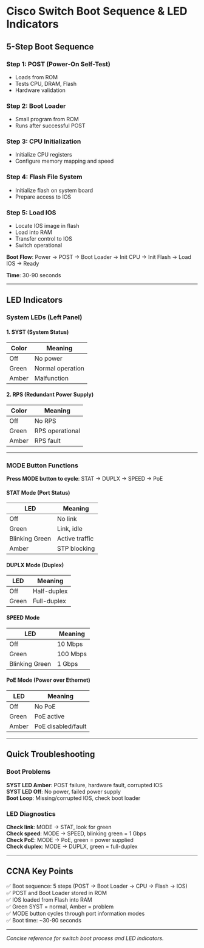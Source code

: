 # Cisco Switch Boot Sequence & LED Indicators

## 5-Step Boot Sequence

### Step 1: POST (Power-On Self-Test)
- Loads from ROM
- Tests CPU, DRAM, Flash
- Hardware validation

### Step 2: Boot Loader
- Small program from ROM
- Runs after successful POST

### Step 3: CPU Initialization
- Initialize CPU registers
- Configure memory mapping and speed

### Step 4: Flash File System
- Initialize flash on system board
- Prepare access to IOS

### Step 5: Load IOS
- Locate IOS image in flash
- Load into RAM
- Transfer control to IOS
- Switch operational

**Boot Flow**: Power → POST → Boot Loader → Init CPU → Init Flash → Load IOS → Ready

**Time**: 30-90 seconds

---

## LED Indicators

### System LEDs (Left Panel)

#### 1. SYST (System Status)
| Color | Meaning |
|-------|---------|
| Off | No power |
| Green | Normal operation |
| Amber | Malfunction |

#### 2. RPS (Redundant Power Supply)
| Color | Meaning |
|-------|---------|
| Off | No RPS |
| Green | RPS operational |
| Amber | RPS fault |

---

### MODE Button Functions

**Press MODE button to cycle**: STAT → DUPLX → SPEED → PoE

#### STAT Mode (Port Status)
| LED | Meaning |
|-----|---------|
| Off | No link |
| Green | Link, idle |
| Blinking Green | Active traffic |
| Amber | STP blocking |

#### DUPLX Mode (Duplex)
| LED | Meaning |
|-----|---------|
| Off | Half-duplex |
| Green | Full-duplex |

#### SPEED Mode
| LED | Meaning |
|-----|---------|
| Off | 10 Mbps |
| Green | 100 Mbps |
| Blinking Green | 1 Gbps |

#### PoE Mode (Power over Ethernet)
| LED | Meaning |
|-----|---------|
| Off | No PoE |
| Green | PoE active |
| Amber | PoE disabled/fault |

---

## Quick Troubleshooting

### Boot Problems

**SYST LED Amber**: POST failure, hardware fault, corrupted IOS  
**SYST LED Off**: No power, failed power supply  
**Boot Loop**: Missing/corrupted IOS, check boot loader

### LED Diagnostics

**Check link**: MODE → STAT, look for green  
**Check speed**: MODE → SPEED, blinking green = 1 Gbps  
**Check PoE**: MODE → PoE, green = power supplied  
**Check duplex**: MODE → DUPLX, green = full-duplex

---

## CCNA Key Points

✅ Boot sequence: 5 steps (POST → Boot Loader → CPU → Flash → IOS)  
✅ POST and Boot Loader stored in ROM  
✅ IOS loaded from Flash into RAM  
✅ Green SYST = normal, Amber = problem  
✅ MODE button cycles through port information modes  
✅ Boot time: ~30-90 seconds

---

*Concise reference for switch boot process and LED indicators.*